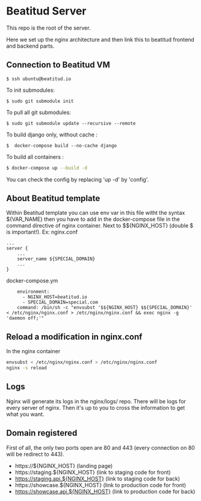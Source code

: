 # Beatitud Server

This repo is the root of the server.

Here we set up the nginx architecture and then link this to beatitud frontend and backend parts.

## Connection to Beatitud VM

```shell
$ ssh ubuntu@beatitud.io
```

To init submodules:
```shell
$ sudo git submodule init
```

To pull all git submodules:
```shell
$ sudo git submodule update --recursive --remote
```

To build django only, without cache :
```shell
$  docker-compose build --no-cache django
```

To build all containers :
```bash
$ docker-compose up --build -d
```

You can check the config by replacing 'up -d' by 'config'.

## About Beatitud template
Within Beatitud template you can use env var in this file witht the syntax ${VAR_NAME} then you have to add in the docker-compose file in the command directive of nginx container. Next to $${NGINX_HOST} (double $ is important!).
Ex:
nginx.conf
```
...
server {
    ...
    server_name ${SPECIAL_DOMAIN}
    ...
}
```
docker-compose.ym
```
    environment:
      - NGINX_HOST=beatitud.io
      - SPECIAL_DOMAIN=special.com
    command: /bin/sh -c "envsubst '$${NGINX_HOST} $${SPECIAL_DOMAIN}' < /etc/nginx/nginx.conf > /etc/nginx/nginx.conf && exec nginx -g 'daemon off;'"
```

## Reload a modification in nginx.conf
In the nginx container
```bash
envsubst < /etc/nginx/nginx.conf > /etc/nginx/nginx.conf
nginx -s reload
```

## Logs
Nginx will generate its logs in the nginx/logs/ repo.
There will be logs for every server of nginx. Then it's up to you to cross the information to get what  you want.

## Domain registered
First of all, the only two ports open are 80 and 443 (every connection on 80 will be redirect to 443).
- https://${NGINX_HOST} (landing page)
- https://staging.${NGINX_HOST} (link to staging code for front)
- https://staging.api.${NGINX_HOST} (link to staging code for back)
- https://showcase.${NGINX_HOST} (link to production code for front)
- https://showcase.api.${NGINX_HOST} (link to production code for back)